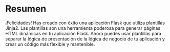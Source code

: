 # Resumen

¡Felicidades! Has creado con éxito una aplicación Flask que utiliza plantillas Jinja2. Las plantillas son una herramienta poderosa para generar páginas HTML dinámicas en tu aplicación Flask. Ahora puedes usar plantillas para separar la lógica de presentación de la lógica de negocio de tu aplicación y crear un código más flexible y mantenible.
